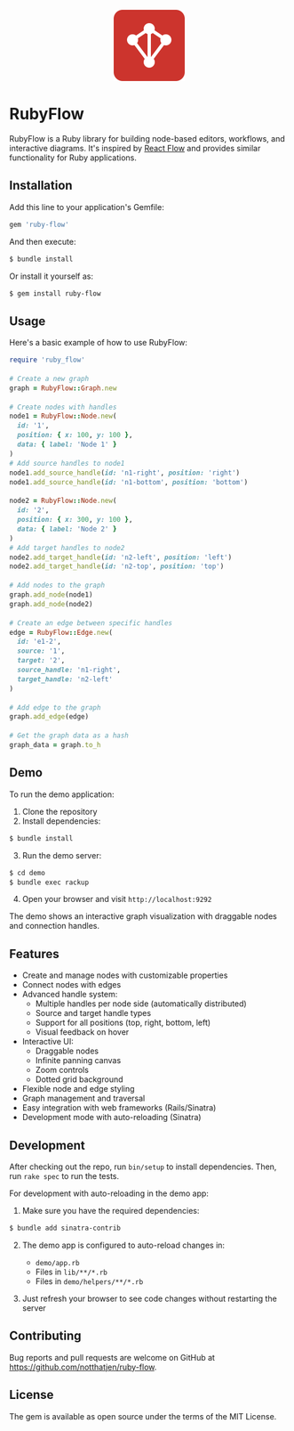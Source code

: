 <p align="center">
  <img src="https://raw.githubusercontent.com/notthatjen/ruby-flow/main/demo/public/images/ruby-flow-icon.svg" width="128" height="128" alt="Ruby Flow Logo">
</p>

# RubyFlow
RubyFlow is a Ruby library for building node-based editors, workflows, and interactive diagrams. It's inspired by [React Flow](https://reactflow.dev/) and provides similar functionality for Ruby applications.

## Installation

Add this line to your application's Gemfile:

```ruby
gem 'ruby-flow'
```

And then execute:

```bash
$ bundle install
```

Or install it yourself as:

```bash
$ gem install ruby-flow
```

## Usage

Here's a basic example of how to use RubyFlow:

```ruby
require 'ruby_flow'

# Create a new graph
graph = RubyFlow::Graph.new

# Create nodes with handles
node1 = RubyFlow::Node.new(
  id: '1',
  position: { x: 100, y: 100 },
  data: { label: 'Node 1' }
)
# Add source handles to node1
node1.add_source_handle(id: 'n1-right', position: 'right')
node1.add_source_handle(id: 'n1-bottom', position: 'bottom')

node2 = RubyFlow::Node.new(
  id: '2',
  position: { x: 300, y: 100 },
  data: { label: 'Node 2' }
)
# Add target handles to node2
node2.add_target_handle(id: 'n2-left', position: 'left')
node2.add_target_handle(id: 'n2-top', position: 'top')

# Add nodes to the graph
graph.add_node(node1)
graph.add_node(node2)

# Create an edge between specific handles
edge = RubyFlow::Edge.new(
  id: 'e1-2',
  source: '1',
  target: '2',
  source_handle: 'n1-right',
  target_handle: 'n2-left'
)

# Add edge to the graph
graph.add_edge(edge)

# Get the graph data as a hash
graph_data = graph.to_h
```

## Demo

To run the demo application:

1. Clone the repository
2. Install dependencies:

```bash
$ bundle install
```

3. Run the demo server:

```bash
$ cd demo
$ bundle exec rackup
```

4. Open your browser and visit `http://localhost:9292`

The demo shows an interactive graph visualization with draggable nodes and connection handles.

## Features

- Create and manage nodes with customizable properties
- Connect nodes with edges
- Advanced handle system:
  - Multiple handles per node side (automatically distributed)
  - Source and target handle types
  - Support for all positions (top, right, bottom, left)
  - Visual feedback on hover
- Interactive UI:
  - Draggable nodes
  - Infinite panning canvas
  - Zoom controls
  - Dotted grid background
- Flexible node and edge styling
- Graph management and traversal
- Easy integration with web frameworks (Rails/Sinatra)
- Development mode with auto-reloading (Sinatra)

## Development

After checking out the repo, run `bin/setup` to install dependencies. Then, run `rake spec` to run the tests.

For development with auto-reloading in the demo app:

1. Make sure you have the required dependencies:

```bash
$ bundle add sinatra-contrib
```

2. The demo app is configured to auto-reload changes in:
   - `demo/app.rb`
   - Files in `lib/**/*.rb`
   - Files in `demo/helpers/**/*.rb`

3. Just refresh your browser to see code changes without restarting the server

## Contributing

Bug reports and pull requests are welcome on GitHub at https://github.com/notthatjen/ruby-flow.

## License

The gem is available as open source under the terms of the MIT License. 